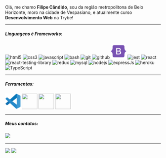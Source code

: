 Olá, me chamo **Filipe Cândido**, sou da região metropolitona de Belo Horizonte, moro na cidade de Vespasiano, e atualmente curso **Desenvolvimento Web** na Trybe!

<hr/>

<h5>Linguagens é Frameworks:</h5>
<div>
  <img src="https://cdn.icon-icons.com/icons2/2107/PNG/512/file_type_html_icon_130541.png" alt="html5" width="53" height="53"/> 
  <img src="https://cdn.icon-icons.com/icons2/2107/PNG/512/file_type_css_icon_130661.png" alt="css3" width="53" height="53"/> 
  <img src="https://cdn.icon-icons.com/icons2/2108/PNG/512/javascript_icon_130900.png" alt="javascript" width="50" height="50"/>
  <img src="https://cdn.icon-icons.com/icons2/2699/PNG/512/gnu_bash_logo_icon_170079.png" alt="bash" width="50" height="50" />
  <img src="https://cdn.icon-icons.com/icons2/2107/PNG/512/file_type_git_icon_130581.png" alt="git" width="50" height="50"/> 
  <img src="https://cdn.icon-icons.com/icons2/936/PNG/512/github-logo_icon-icons.com_73546.png" alt="github" width="50" height="50"/>
  <img src="https://raw.githubusercontent.com/devicons/devicon/master/icons/bootstrap/bootstrap-plain.svg" alt="Bootstrap" width="50" height="50" />
  <img src="https://cdn.icon-icons.com/icons2/2107/PNG/512/file_type_jest_icon_130514.png" alt="jest" width="50" height="50"/>
  <img src="https://cdn.icon-icons.com/icons2/2415/PNG/512/react_original_logo_icon_146374.png" alt="react" width="60" height="60"/> 
   <img src="https://user-images.githubusercontent.com/80691766/134706033-799f21ca-b461-4c2d-8a03-417b134cc8dd.png" alt="react-testing-library" width="50" height="50"/>
  <img src="https://cdn.icon-icons.com/icons2/2415/PNG/512/redux_original_logo_icon_146365.png" alt="redux" width="50" height="50"/>
  <img src="https://cdn.icon-icons.com/icons2/2415/PNG/512/mysql_original_wordmark_logo_icon_146417.png" alt="mysql" width="60" height="60"/>
  <img src="https://nodejs.org/static/images/logos/nodejs-new-pantone-black.svg" alt="nodejs" width="60" height="60"/>
  <img src="https://stringfixer.com/files/29940418.jpg" alt="expressJs" width="100" height="60"/>
  <img src="https://cdn.icon-icons.com/icons2/2415/PNG/512/heroku_plain_wordmark_logo_icon_146480.png" alt="heroku" width="50" height="50"/>
  <img src="https://cdn.icon-icons.com/icons2/2107/PNG/512/file_type_typescript_official_icon_130107.png" alt="TypeScript" width="50" height="50"/>

<hr/>
<h5>Ferramentas:</h5>
  <img src="https://raw.githubusercontent.com/devicons/devicon/master/icons/vscode/vscode-original.svg" alt="vscode" width="50" height="50" />
  <img width="50" height="50" src="https://cdn.icon-icons.com/icons2/2108/PNG/128/slack_icon_130829.png">
  <img width="50" height="50" src="https://cdn.icon-icons.com/icons2/836/PNG/128/Trello_icon-icons.com_66775.png">
  <img width="50" height="50" src="https://cdn.icon-icons.com/icons2/2389/PNG/128/notion_logo_icon_145025.png">
</div>

<hr/>

<h5>Meus contatos:</h5>
<div>
    <a href="https://www.linkedin.com/in/filipe-c%C3%A2ndido/" target="_blank">
        <img src="https://img.shields.io/badge/LinkedIn-0077B5?style=for-the-badge&logo=linkedin&logoColor=white" height="25px">
    </a>
</div>
<hr/>
<div>
    <img src="https://github-readme-stats.vercel.app/api?username=Fedolfo&theme=dark&show_icons=true" />
    <img src="https://github-readme-stats.vercel.app/api/top-langs/?username=Fedolfo&theme=dark&show_icons=true" height="195px" />
</div>
